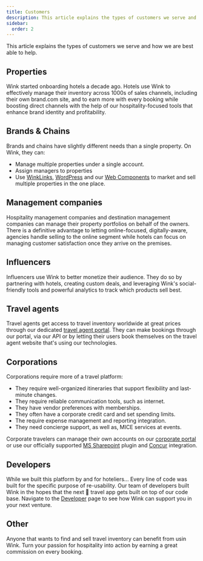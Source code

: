 ```yaml
---
title: Customers
description: This article explains the types of customers we serve and how Wink is able to help.
sidebar:
  order: 2
---
```


This article explains the types of customers we serve and how we are best able to help.

## Properties

Wink started onboarding hotels a decade ago. Hotels use Wink to effectively manage their inventory across 1000s of  sales channels, including their own brand.com site, and to earn more with every booking while boosting direct channels with the help of our hospitality-focused tools that enhance brand identity and profitability​.

## Brands & Chains

Brands and chains have slightly different needs than a single property. On Wink, they can:

- Manage multiple properties under a single account.
- Assign managers to properties
- Use [WinkLinks](/link-manager/wink-links), [WordPress](/developers/wordpress) and our [Web Components](/developers/web-components) to market and sell multiple properties in the one place.

## Management companies

Hospitality management companies and destination management companies can manage their property portfolios on behalf of the owners. There is a definitive advantage to letting online-focused, digitally-aware, agencies handle selling to the online segment while hotels can focus on managing customer satisfaction once they arrive on the premises.

## Influencers

Influencers use Wink to better monetize their audience. They do so by partnering with hotels, creating custom deals, and leveraging Wink's social-friendly tools and powerful analytics to track which products sell best​.

## Travel agents

Travel agents get access to travel inventory worldwide at great prices through our dedicated [travel agent portal](https://agent.wink.travel). They can make bookings through our portal, via our API or by letting their users book themselves on the travel agent website that's using our technologies. 

## Corporations

Corporations require more of a travel platform:

- They require well-organized itineraries that support flexibility and last-minute changes.
- They require reliable communication tools, such as internet.
- They have vendor preferences with memberships.
- They often have a corporate credit card and set spending limits.
- The require expense management and reporting integration.
- They need concierge support, as well as, MICE services at events.

Corporate travelers can manage their own accounts on our [corporate portal](/corporate/what-is-group) or use our officially supported [MS Sharepoint](https://www.microsoft.com/en-us/microsoft-365/sharepoint/collaboration) plugin and [Concur](https://www.concur.com/) integration.

## Developers

While we built this platform by and for hoteliers... Every line of code was built for the specific purpose of re-usability. Our team of developers built Wink in the hopes that the next 🦄 travel app gets built on top of our code base. Navigate to the [Developer](/developers/build-on-wink) page to see how Wink can support you in your next venture.

## Other

Anyone that wants to find and sell travel inventory can benefit from usin Wink. Turn your passion for hospitality into action by earning a great commission on every booking.